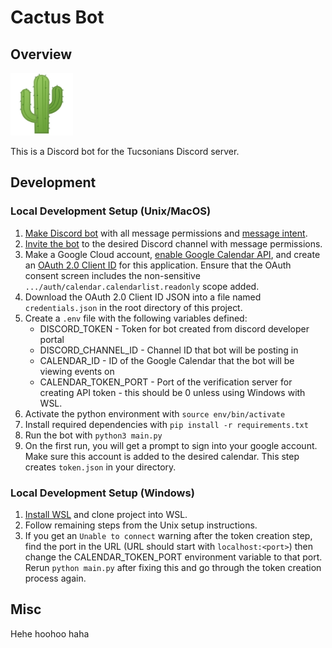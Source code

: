 # Cactus Bot

## Overview

<img src="cactus.png" height="100">

This is a Discord bot for the Tucsonians Discord server.

## Development

### Local Development Setup (Unix/MacOS)

1. [Make Discord bot](https://www.pythondiscord.com/pages/guides/pydis-guides/contributing/setting-test-server-and-bot-account/) with all message permissions and [message intent](https://discordpy.readthedocs.io/en/stable/intents.html).
2. [Invite the bot](https://discordpy.readthedocs.io/en/stable/discord.html#inviting-your-bot) to the desired Discord channel with message permissions.
3. Make a Google Cloud account, [enable Google Calendar API](https://developers.google.com/calendar/api/quickstart/python#enable_the_api), and create an [OAuth 2.0 Client ID](https://developers.google.com/calendar/api/quickstart/python#authorize_credentials_for_a_desktop_application) for this application. Ensure that the OAuth consent screen includes the non-sensitive `.../auth/calendar.calendarlist.readonly` scope added.
4. Download the OAuth 2.0 Client ID JSON into a file named `credentials.json` in the root directory of this project.
5. Create a `.env` file with the following variables defined:
    - DISCORD_TOKEN - Token for bot created from discord developer portal
    - DISCORD_CHANNEL_ID - Channel ID that bot will be posting in
    - CALENDAR_ID - ID of the Google Calendar that the bot will be viewing events on
    - CALENDAR_TOKEN_PORT - Port of the verification server for creating API token - this should be 0 unless using Windows with WSL.
6. Activate the python environment with `source env/bin/activate`
7. Install required dependencies with `pip install -r requirements.txt`
8. Run the bot with `python3 main.py`
9. On the first run, you will get a prompt to sign into your google account. Make sure this account is added to the desired calendar. This step creates `token.json` in your directory.

### Local Development Setup (Windows)

1. [Install WSL](https://learn.microsoft.com/en-us/windows/wsl/install) and clone project into WSL.
2. Follow remaining steps from the Unix setup instructions.
3. If you get an `Unable to connect` warning after the token creation step, find the port in the URL (URL should start with `localhost:<port>`) then change the CALENDAR_TOKEN_PORT environment variable to that port. Rerun `python main.py` after fixing this and go through the token creation process again.

## Misc

Hehe hoohoo haha

